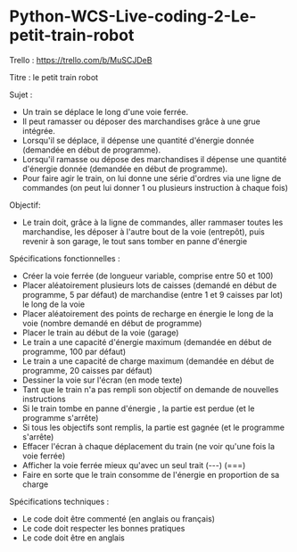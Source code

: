 # Python-WCS-Live-coding-2-Le-petit-train-robot

Trello : https://trello.com/b/MuSCJDeB 

Titre : le petit train robot

Sujet :
* Un train se déplace le long d'une voie ferrée.
* Il peut ramasser ou déposer des marchandises grâce à une grue intégrée.
* Lorsqu'il se déplace, il dépense une quantité d'énergie donnée (demandée en début de programme).
* Lorsqu'il ramasse ou dépose des marchandises il dépense une quantité d'énergie donnée (demandée en début de programme).
* Pour faire agir le train, on lui donne une série d'ordres via une ligne de commandes (on peut lui donner 1 ou plusieurs instruction à chaque fois)

Objectif:
* Le train doit, grâce à la ligne de commandes, aller rammaser toutes les marchandise, les déposer à l'autre bout de la voie (entrepôt), puis revenir à son garage, le tout sans tomber en panne d'énergie

Spécifications fonctionnelles :
* Créer la voie ferrée (de longueur variable, comprise entre 50 et 100)
* Placer aléatoirement plusieurs lots de caisses (demandé en début de programme, 5 par défaut) de marchandise (entre 1 et 9 caisses par lot) le long de la voie
* Placer aléatoirement des points de recharge en énergie le long de la voie (nombre demandé en début de programme)
* Placer le train au début de la voie (garage)
* Le train a une capacité d'énergie maximum (demandée en début de programme, 100 par défaut)
* Le train a une capacité de charge maximum (demandée en début de programme, 20 caisses par défaut)
* Dessiner la voie sur l'écran (en mode texte)
* Tant que le train n'a pas rempli son objectif on demande de nouvelles instructions
* Si le train tombe en panne d'énergie , la partie est perdue (et le programme s'arrête)
* Si tous les objectifs sont remplis, la partie est gagnée (et le programme s'arrête)
* Effacer l'écran à chaque déplacement du train (ne voir qu'une fois la voie ferrée)
* Afficher la voie ferrée mieux qu'avec un seul trait (---) (===)
* Faire en sorte que le train consomme de l'énergie en proportion de sa charge

Spécifications techniques :
- Le code doit être commenté (en anglais ou français)
- Le code doit respecter les bonnes pratiques
- Le code doit être en anglais
